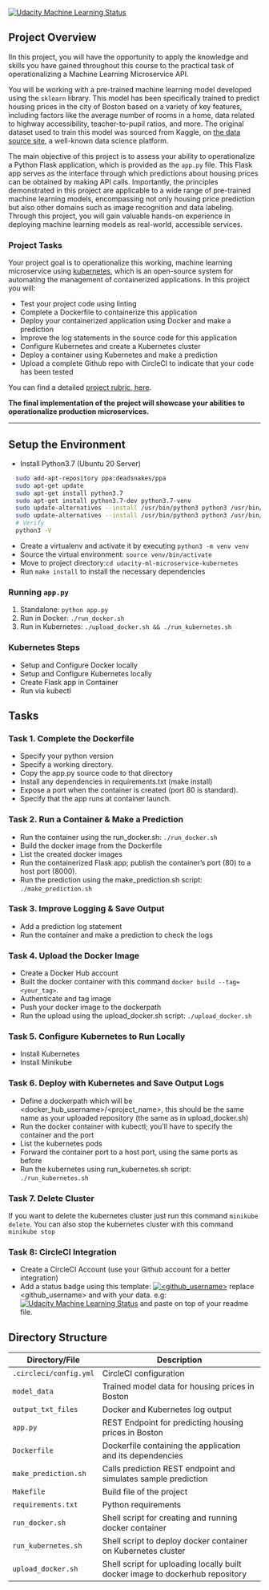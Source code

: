 [![Udacity Machine Learning Status](https://circleci.com/gh/vtnha88/udacity-ml-microservice-kubernetes.svg?style=svg)](https://circleci.com/gh/vtnha88/udacity-ml-microservice-kubernetes)

## Project Overview

IIn this project, you will have the opportunity to apply the knowledge and skills you have gained throughout this course to the practical task of operationalizing a Machine Learning Microservice API.

You will be working with a pre-trained machine learning model developed using the `sklearn` library. This model has been specifically trained to predict housing prices in the city of Boston based on a variety of key features, including factors like the average number of rooms in a home, data related to highway accessibility, teacher-to-pupil ratios, and more. The original dataset used to train this model was sourced from Kaggle, on [the data source site](https://www.kaggle.com/c/boston-housing), a well-known data science platform.

The main objective of this project is to assess your ability to operationalize a Python Flask application, which is provided as the `app.py` file. This Flask app serves as the interface through which predictions about housing prices can be obtained by making API calls. Importantly, the principles demonstrated in this project are applicable to a wide range of pre-trained machine learning models, encompassing not only housing price prediction but also other domains such as image recognition and data labeling. Through this project, you will gain valuable hands-on experience in deploying machine learning models as real-world, accessible services.

### Project Tasks

Your project goal is to operationalize this working, machine learning microservice using [kubernetes](https://kubernetes.io/), which is an open-source system for automating the management of containerized applications. In this project you will:
* Test your project code using linting
* Complete a Dockerfile to containerize this application
* Deploy your containerized application using Docker and make a prediction
* Improve the log statements in the source code for this application
* Configure Kubernetes and create a Kubernetes cluster
* Deploy a container using Kubernetes and make a prediction
* Upload a complete Github repo with CircleCI to indicate that your code has been tested

You can find a detailed [project rubric, here](https://review.udacity.com/#!/rubrics/2576/view).

**The final implementation of the project will showcase your abilities to operationalize production microservices.**

---

## Setup the Environment

* Install Python3.7 (Ubuntu 20 Server)
```bash
  sudo add-apt-repository ppa:deadsnakes/ppa
  sudo apt-get update
  sudo apt-get install python3.7
  sudo apt-get install python3.7-dev python3.7-venv
  sudo update-alternatives --install /usr/bin/python3 python3 /usr/bin/python3.6 1
  sudo update-alternatives --install /usr/bin/python3 python3 /usr/bin/python3.7 2
  # Verify
  python3 -V
```
* Create a virtualenv and activate it by executing `python3 -m venv venv`
* Source the virtual environment: `source venv/bin/activate`
* Move to project directory:`cd udacity-ml-microservice-kubernetes`
* Run `make install` to install the necessary dependencies

### Running `app.py`
1. Standalone:  `python app.py`
2. Run in Docker:  `./run_docker.sh`
3. Run in Kubernetes:  `./upload_docker.sh && ./run_kubernetes.sh`

### Kubernetes Steps
* Setup and Configure Docker locally
* Setup and Configure Kubernetes locally
* Create Flask app in Container
* Run via kubectl

## Tasks
### Task 1. Complete the Dockerfile
* Specify your python version
* Specify a working directory.
* Copy the app.py source code to that directory
* Install any dependencies in requirements.txt (make install)
* Expose a port when the container is created (port 80 is standard).
* Specify that the app runs at container launch.

### Task 2. Run a Container & Make a Prediction
* Run the container using the run_docker.sh: `./run_docker.sh`
* Build the docker image from the Dockerfile
* List the created docker images
* Run the containerized Flask app; publish the container’s port (80) to a host port (8000).
* Run the prediction using the make_prediction.sh script: `./make_prediction.sh`
### Task 3. Improve Logging & Save Output
* Add a prediction log statement
* Run the container and make a prediction to check the logs
### Task 4. Upload the Docker Image
* Create a Docker Hub account
* Built the docker container with this command `docker build --tag=<your_tag>`.
* Authenticate and tag image
* Push your docker image to the dockerpath
* Run the upload using the upload_docker.sh script: `./upload_docker.sh`

### Task 5. Configure Kubernetes to Run Locally
* Install Kubernetes
* Install Minikube
### Task 6. Deploy with Kubernetes and Save Output Logs
* Define a dockerpath which will be <docker_hub_username>/<project_name>, this should be the same name as your uploaded repository (the same as in upload_docker.sh)
* Run the docker container with kubectl; you’ll have to specify the container and the port
* List the kubernetes pods
* Forward the container port to a host port, using the same ports as before
* Run the kubernetes using run_kubernetes.sh script: `./run_kubernetes.sh`
### Task 7. Delete Cluster
If you want to delete the kubernetes cluster just run this command `minikube delete`. You can also stop the kubernetes cluster with this command `minikube stop`
### Task 8: CircleCI Integration
* Create a CircleCI Account (use your Github account for a better integration)
* Add a status badge using this template: [![<github_username>](https://circleci.com/gh/<github_username>/<repository>.svg?style=svg)](https://circleci.com/gh/<github_username>/<repository>) replace <github_username> and <repository> with your data. e.g: [![Udacity Machine Learning Status](https://circleci.com/gh/vtnha88/udacity-ml-microservice-kubernetes.svg?style=svg)](https://circleci.com/gh/vtnha88/udacity-ml-microservice-kubernetes) and paste on top of your readme file.


## Directory Structure

| Directory/File | Description |
| ---- | ----------- |
| `.circleci/config.yml` | CircleCI configuration |
| `model_data` | Trained model data for housing prices in Boston |
| `output_txt_files` | Docker and Kubernetes log output |
| `app.py` | REST Endpoint for predicting housing prices in Boston |
| `Dockerfile` | Dockerfile containing the application and its dependencies |
| `make_prediction.sh` | Calls prediction REST endpoint and simulates sample prediction |
| `Makefile` | Build file of the project |
| `requirements.txt` | Python requirements |
| `run_docker.sh` | Shell script for creating and running docker container |
| `run_kubernetes.sh` | Shell script to deploy docker container on Kubernetes cluster |
| `upload_docker.sh` | Shell script for uploading locally built docker image to dockerhub repository |
